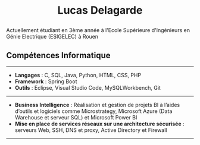 
# <p align="center">Lucas Delagarde</p>
 
  
Actuellement étudiant en 3ème année à l'Ecole Supérieure d'Ingénieurs en Génie Electrique (ESIGELEC) à Rouen

##  Compétences Informatique
----------
- **Langages** : C, SQL, Java, Python, HTML, CSS, PHP        
- **Framework** : Spring Boot
- **Outils** : Eclipse, Visual Studio Code, MySQLWorkbench, Git
----------
- **Business Intelligence** : Réalisation et gestion de projets BI à l’aides d’outils et logiciels comme
Microstrategy, Microsoft Azure (Data Warehouse et serveur SQL) et Microsoft Power BI
- **Mise en place de services réseaux sur une architecture sécurisée** : serveurs Web, SSH, DNS
et proxy, Active Directory et Firewall
----------
